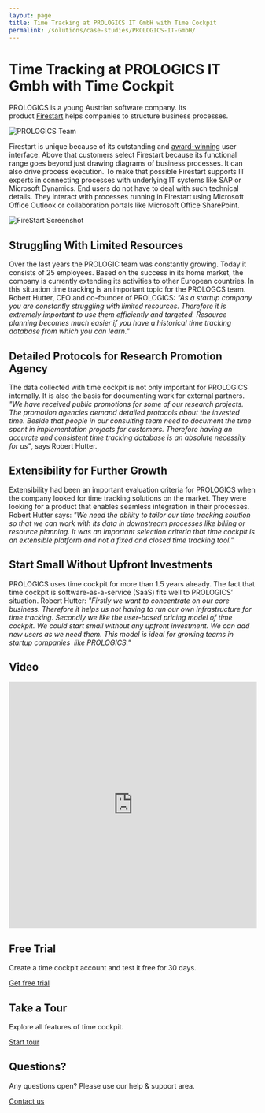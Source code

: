 ```yaml
---
layout: page
title: Time Tracking at PROLOGICS IT GmbH with Time Cockpit
permalink: /solutions/case-studies/PROLOGICS-IT-GmbH/
---
```


<h1>Time Tracking at PROLOGICS IT Gmbh with Time Cockpit</h1><p>PROLOGICS is a young Austrian software company. Its product <a href="http://www.prologics-it.com/en/firestart.html" target="_blank">Firestart</a> helps companies to structure business processes.</p><p>
  <img src="{{site.baseurl}}/content/images/customer_solutions/case-studies/prologics/team.png" alt="PROLOGICS Team" title="PROLOGICS Team" />
</p><p>Firestart is unique because of its outstanding and <a href="http://www.prologics-it.com/index.php?id=30&amp;p=3587&amp;L=1" target="_blank">award-winning</a> user interface. Above that customers select Firestart because its functional range goes beyond just drawing diagrams of business processes. It can also drive process execution. To make that possible Firestart supports IT experts in connecting processes with underlying IT systems like SAP or Microsoft Dynamics. End users do not have to deal with such technical details. They interact with processes running in Firestart using Microsoft Office Outlook or collaboration portals like Microsoft Office SharePoint.</p><p>
  <img src="{{site.baseurl}}/content/images/customer_solutions/case-studies/prologics/firestart.png" alt="FireStart Screenshot" title="FireStart Screenshot" />
</p><h2>Struggling With Limited Resources</h2><p>Over the last years the PROLOGIC team was constantly growing. Today it consists of 25 employees. Based on the success in its home market, the company is currently extending its activities to other European countries. In this situation time tracking is an important topic for the PROLOGCS team. Robert Hutter, CEO and co-founder of PROLOGICS: <em>"As a startup company you are constantly struggling with limited resources. Therefore it is extremely important to use them efficiently and targeted. Resource planning becomes much easier if you have a historical time tracking database from which you can learn."</em></p><h2>Detailed Protocols for Research Promotion Agency</h2><p>The data collected with time cockpit is not only important for PROLOGICS internally. It is also the basis for documenting work for external partners. <em>"We have received public promotions for some of our research projects. The promotion agencies demand detailed protocols about the invested time. Beside that people in our consulting team need to document the time spent in implementation projects for customers. Therefore having an accurate and consistent time tracking database is an absolute necessity for us"</em>, says Robert Hutter.</p><h2>Extensibility for Further Growth</h2><p>Extensibility had been an important evaluation criteria for PROLOGICS when the company looked for time tracking solutions on the market. They were looking for a product that enables seamless integration in their processes. Robert Hutter says: <em>"We need the ability to tailor our time tracking solution so that we can work with its data in downstream processes like billing or resource planning. It was an important selection criteria that time cockpit is an extensible platform and not a fixed and closed time tracking tool."</em></p><h2>Start Small Without Upfront Investments</h2><p>PROLOGICS uses time cockpit for more than 1.5 years already. The fact that time cockpit is software-as-a-service (SaaS) fits well to PROLOGICS’ situation. Robert Hutter: <em>"Firstly we want to concentrate on our core business. Therefore it helps us not having to run our own infrastructure for time tracking. Secondly we like the user-based pricing model of time cockpit. We could start small without any upfront investment. We can add new users as we need them. This model is ideal for growing teams in startup companies  like PROLOGICS."</em></p><h2>Video</h2><iframe width="100%" height="500" src="https://www.youtube.com/embed/njvLgUDoHJQ" frameborder="0" allowfullscreen="allowfullscreen"></iframe><div class="row">
  <div class="fourcol innercol">
    <div class="overviewItem" onclick="document.location.href='{{site.baseurl}}/create-trial-account/';">
      <h2>Free Trial</h2>
      <p>Create a time cockpit account and test it free for 30 days.</p>
      <p>
        <a href="{{site.baseurl}}/create-trial-account/">Get free trial</a>
      </p>
    </div>
  </div>
  <div class="fourcol innercol">
    <div class="overviewItem" onclick="document.location.href='/page(dd1d1c45-0a0d-4e22-9b1b-305b316875a8)';">
      <h2>Take a Tour</h2>
      <p>Explore all features of time cockpit.</p>
      <p>
        <a href="/page(dd1d1c45-0a0d-4e22-9b1b-305b316875a8)">Start tour</a>
      </p>
    </div>
  </div>
  <div class="fourcol last innercol">
    <div class="overviewItem" onclick="document.location.href='{{site.baseurl}}/help-support/contact-us/';">
      <h2>Questions?</h2>
      <p>Any questions open? Please use our help &amp; support area.</p>
      <p>
        <a href="{{site.baseurl}}/help-support/contact-us/">Contact us</a>
      </p>
    </div>
  </div>
</div>